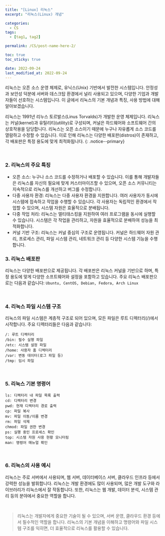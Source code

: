 ```yaml
---
title: "[Linux] 리눅스"
excerpt: "리눅스(Linux) 개념"

categories:
  - CS
tags:
  - [tag1, tag2]

permalink: /CS/post-name-here-2/

toc: true
toc_sticky: true

date: 2022-09-24
last_modified_at: 2022-09-24
---
```


리눅스는 오픈 소스 운영 체제로, 유닉스(Unix) 기반에서 발전한 시스템입니다. 안정성과 보안성 덕분에 서버와 데스크탑 환경에서 널리 사용되고 있으며, 다양한 기업과 개발자들이 선호하는 시스템입니다. 이 글에서 리눅스의 기본 개념과 특징, 사용 방법에 대해 알아보겠습니다.  

리눅스는 1991년 리누스 토르발스(Linus Torvalds)가 개발한 운영 체제입니다. 리눅스는 커널(kernel)과 유틸리티(utility)로 구성되며, 커널은 하드웨어와 소프트웨어 간의 상호작용을 담당합니다. 리눅스는 오픈 소스이기 때문에 누구나 자유롭게 소스 코드를 열람하고 수정할 수 있습니다. 이로 인해 리눅스는 다양한 배포판(distros)이 존재하고, 각 배포판은 특정 용도에 맞게 최적화됩니다.
{: .notice--primary}  

<br>

### 2. 리눅스의 주요 특징
- 오픈 소스: 누구나 소스 코드를 수정하거나 배포할 수 있습니다. 이를 통해 개발자들은 리눅스를 자신의 필요에 맞게 커스터마이즈할 수 있으며, 오픈 소스 커뮤니티는 지속적으로 리눅스를 개선하고 버그를 수정합니다.
- 다중 사용자 환경: 리눅스는 다중 사용자 환경을 지원합니다. 여러 사용자가 동시에 시스템에 접속하고 작업을 수행할 수 있습니다. 각 사용자는 독립적인 환경에서 작업할 수 있으며, 시스템 자원은 효율적으로 분배됩니다.
- 다중 작업 처리: 리눅스는 멀티태스킹을 지원하여 여러 프로그램을 동시에 실행할 수 있습니다. 시스템은 각 작업을 관리하고, 자원을 효율적으로 분배하여 성능을 최적화합니다.
- 커널 기반 구조: 리눅스는 커널 중심의 구조로 운영됩니다. 커널은 하드웨어 자원 관리, 프로세스 관리, 파일 시스템 관리, 네트워크 관리 등 다양한 시스템 기능을 수행합니다.

### 3. 리눅스 배포판
리눅스는 다양한 배포판으로 제공됩니다. 각 배포판은 리눅스 커널을 기반으로 하며, 특정 용도에 맞게 다양한 소프트웨어와 설정을 포함하고 있습니다. 주요 리눅스 배포판으로는 다음과 같습니다:
`Ubuntu, CentOS, Debian, Fedora, Arch Linux`

<br>

### 4. 리눅스 파일 시스템 구조
리눅스의 파일 시스템은 계층적 구조로 되어 있으며, 모든 파일은 루트 디렉터리(/)에서 시작합니다. 주요 디렉터리들은 다음과 같습니다:

```
/: 루트 디렉터리
/bin: 필수 실행 파일
/etc: 시스템 설정 파일
/home: 사용자 홈 디렉터리
/var: 변동 데이터(로그 파일 등)
/tmp: 임시 파일
```
<br>

### 5. 리눅스 기본 명령어

```
ls: 디렉터리 내 파일 목록 출력  
cd: 디렉터리 변경  
pwd: 현재 디렉터리 경로 출력  
cp: 파일 복사  
mv: 파일 이동/이름 변경  
rm: 파일 삭제  
chmod: 파일 권한 변경  
ps: 실행 중인 프로세스 확인  
top: 시스템 자원 사용 현황 모니터링  
man: 명령어 매뉴얼 확인
```

<br>

### 6. 리눅스의 사용 예시
리눅스는 주로 서버에서 사용되며, 웹 서버, 데이터베이스 서버, 클라우드 인프라 등에서 강력한 성능을 발휘합니다. 리눅스는 개발 환경에도 많이 사용되며, 많은 개발 도구와 라이브러리가 리눅스에서 잘 작동합니다. 또한, 리눅스는 웹 개발, 데이터 분석, 시스템 관리 등의 분야에서 중요한 역할을 합니다.

<br>

> 리눅스는 개발자에게  중요한 기술이 될 수 있으며, 서버 운영, 클라우드 환경 등에서 필수적인 역할을 합니다. 리눅스의 기본 개념을 이해하고 명령어와 파일 시스템 구조를 익히면, 더 효율적으로 리눅스를 활용할 수 있습니다.
